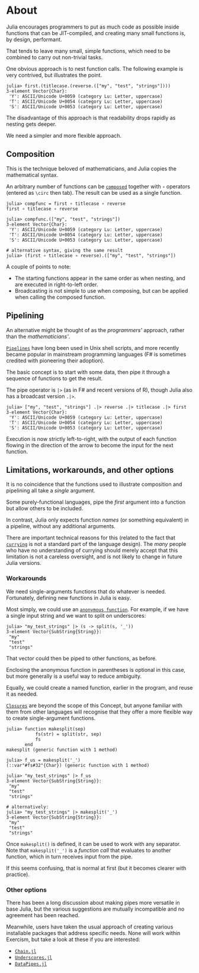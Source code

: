 # About

Julia encourages programmers to put as much code as possible inside functions that can be JIT-compiled, and creating many small functions is, by design, performant.

That tends to leave many small, simple functions, which need to be combined to carry out non-trivial tasks.

One obvious approach is to nest function calls.
The following example is very contrived, but illustrates the point.

```julia-repl
julia> first.(titlecase.(reverse.(["my", "test", "strings"])))
3-element Vector{Char}:
 'Y': ASCII/Unicode U+0059 (category Lu: Letter, uppercase)
 'T': ASCII/Unicode U+0054 (category Lu: Letter, uppercase)
 'S': ASCII/Unicode U+0053 (category Lu: Letter, uppercase)
```

The disadvantage of this approach is that readability drops rapidly as nesting gets deeper.

We need a simpler and more flexible approach.

## Composition

This is the technique beloved of mathematicians, and Julia copies the mathematical syntax.

An arbitrary number of functions can be [`composed`][comp] together with `∘` operators (entered as `\circ` then tab).
The result can be used as a single function.

```julia-repl
julia> compfunc = first ∘ titlecase ∘ reverse
first ∘ titlecase ∘ reverse

julia> compfunc.(["my", "test", "strings"])
3-element Vector{Char}:
 'Y': ASCII/Unicode U+0059 (category Lu: Letter, uppercase)
 'T': ASCII/Unicode U+0054 (category Lu: Letter, uppercase)
 'S': ASCII/Unicode U+0053 (category Lu: Letter, uppercase)

# alternative syntax, giving the same result
julia> (first ∘ titlecase ∘ reverse).(["my", "test", "strings"])
```

A couple of points to note:

- The starting functions appear in the same order as when nesting, and are executed in right-to-left order.
- Broadcasting is not simple to use when composing, but can be applied when calling the composed function.

## Pipelining

An alternative might be thought of as the _programmers'_ approach, rather than the _mathematicians'_.

[`Pipelines`][comp] have long been used in Unix shell scripts, and more recently became popular in mainstream programming languages (F# is sometimes credited with pioneering their adoption).

The basic concept is to start with some data, then pipe it through a sequence of functions to get the result.

The pipe operator is `|>` (as in F# and recent versions of R), though Julia also has a broadcast version `.|>`.

```julia-repl
julia> ["my", "test", "strings"] .|> reverse .|> titlecase .|> first
3-element Vector{Char}:
 'Y': ASCII/Unicode U+0059 (category Lu: Letter, uppercase)
 'T': ASCII/Unicode U+0054 (category Lu: Letter, uppercase)
 'S': ASCII/Unicode U+0053 (category Lu: Letter, uppercase)
```

Execution is now strictly left-to-right, with the output of each function flowing in the direction of the arrow to become the input for the next function.

## Limitations, workarounds, and other options

It is no coincidence that the functions used to illustrate composition and pipelining all take a _single_ argument.

Some purely-functional languages, pipe the _first_ argument into a function but allow others to be included.

In contrast, Julia only expects function _names_ (or something equivalent) in a pipeline, without any additional arguments.

There are important technical reasons for this (related to the fact that [`currying`][currying] is not a standard part of the language design).
The _many_ people who have no understanding of currying should merely accept that this limitation is not a careless oversight, and is not likely to change in future Julia versions.

### Workarounds

We need single-arguments functions that do whatever is needed.
Fortunately, defining new functions in Julia is easy.

Most simply, we could use an [`anonymous function`][anonymous-function].
For example, if we have a single input string and we want to split on underscores:

```julia-repl
julia> "my_test_strings" |> (s -> split(s, '_'))
3-element Vector{SubString{String}}:
 "my"
 "test"
 "strings"
```

That vector could then be piped to other functions, as before.

Enclosing the anonymous function in parentheses is optional in this case, but more generally is a useful way to reduce ambiguity.

Equally, we could create a named function, earlier in the program, and reuse it as needed.

[`Closures`][closures] are beyond the scope of this Concept, but anyone familiar with them from other languages will recognise that they offer a more flexible way to create single-argument functions.

```julia-repl
julia> function makesplit(sep)
           fs(str) = split(str, sep)
           fs
       end
makesplit (generic function with 1 method)

julia> f_us = makesplit('_')
(::var"#fs#32"{Char}) (generic function with 1 method)

julia> "my_test_strings" |> f_us
3-element Vector{SubString{String}}:
 "my"
 "test"
 "strings"

# alternatively:
julia> "my_test_strings" |> makesplit('_')
3-element Vector{SubString{String}}:
 "my"
 "test"
 "strings"
```

Once `makesplit()` is defined, it can be used to work with any separator.
Note that `makesplit('_')` is a _function call_ that evaluates to another function, which in turn receives input from the pipe.

If this seems confusing, that is normal at first (but it becomes clearer with practice).

### Other options

There has been a long discussion about making pipes more versatile in base Julia, but the various suggestions are mutually incompatible and no agreement has been reached.

Meanwhile, users have taken the usual approach of creating various installable packages that address specific needs.
None will work within Exercism, but take a look at these if you are interested:

- [`Chain.jl`][chain]
- [`Underscores.jl`][underscores]
- [`DataPipes.jl`][datapipes]

[comp]: https://docs.julialang.org/en/v1/manual/functions/#Function-composition-and-piping
[chain]: https://github.com/jkrumbiegel/Chain.jl
[underscores]: https://c42f.github.io/Underscores.jl/stable/
[datapipes]: https://github.com/JuliaAPlavin/DataPipes.jl
[closures]: https://en.wikipedia.org/wiki/Closure_(computer_programming)
[currying]: https://en.wikipedia.org/wiki/Currying
[anonymous-function]: https://docs.julialang.org/en/v1/manual/functions/#man-anonymous-functions
